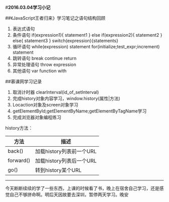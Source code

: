 #**2016.03.04学习小记**

##《JavaScript王者归来》学习笔记之语句结构回顾

1. 表达式语句
2. 条件语句
    if(expression1){
    statement1
    }
    else if(expression2){
    statement2
    }
    else{
    statement3
    }
    switch(expression){statements}
3. 循环语句
    while(expression)
    statement
    for(initialize;test_expr;increment)
    statement
4. 跳转语句
    break
    continue
    return
5. 异常处理语句
    throw expression
6. 其他语句
    var
    function
    with

##慕课网学习记录
1. 取消计时器 clearInterval(id_of_setInterval)
2. 完成history对象内容学习，window.history(属性|方法)
3. Locaction对象及screen对象学习
4. getElementById;getElementByName;getElementByTagName学习
5. 完成浏览器对象编程练习

history方法：

方法|描述
------|-------
back()|加载history列表前一个URL
forward()|加载history列表后一个URL
go()|转到history某个URL


***
今天断断续续的学了一些东西，上课的时候看了书，晚上在宿舍自己学习，还是感觉自己不够拼命啊。明后天因故要去深圳，暂停两天学习。晚安